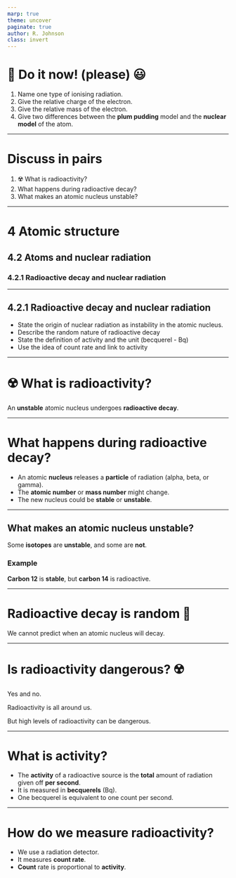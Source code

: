 ```yaml
---
marp: true
theme: uncover
paginate: true
author: R. Johnson
class: invert
---
```


# :blue_book: Do it now! (please) :smiley:

1. Name one type of ionising radiation.
2. Give the relative charge of the electron.
3. Give the relative mass of the electron.
4. Give two differences between the **plum pudding** model and the **nuclear model** of the atom.

---

# Discuss in pairs

1. :radioactive: What is radioactivity?
2. What happens during radioactive decay?
3. What makes an atomic nucleus unstable?

---

# 4 Atomic structure

## 4.2 Atoms and nuclear radiation

### 4.2.1 Radioactive decay and nuclear radiation

---

## 4.2.1 Radioactive decay and nuclear radiation

- State the origin of nuclear radiation as instability in the atomic nucleus.
- Describe the random nature of radioactive decay
- State the definition of activity and the unit (becquerel - Bq)
- Use the idea of count rate and link to activity

---

# :radioactive: What is radioactivity?

An **unstable** atomic nucleus undergoes **radioactive decay**.

---

# What happens during radioactive decay?

- An atomic **nucleus** releases a **particle** of radiation (alpha, beta, or gamma).
- The **atomic number** or **mass number** might change.
- The new nucleus could be **stable** or **unstable**.

---

## What makes an atomic nucleus unstable?

Some **isotopes** are **unstable**, and some are **not**.

### Example

**Carbon 12** is **stable**, but **carbon 14** is radioactive.

---

# Radioactive decay is **random** :game_die:

We cannot predict when an atomic nucleus will decay.

---

# Is radioactivity dangerous? :radioactive:

Yes and no.

Radioactivity is all around us.

But high levels of radioactivity can be dangerous.

---

# What is **activity**?

- The **activity** of a radioactive source is the **total** amount of radiation given off **per second**.
- It is measured in **becquerels** (Bq).
- One becquerel is equivalent to one count per second.

---

# How do we measure radioactivity?

- We use a radiation detector.
- It measures **count rate**.
- **Count** rate is proportional to **activity**.
